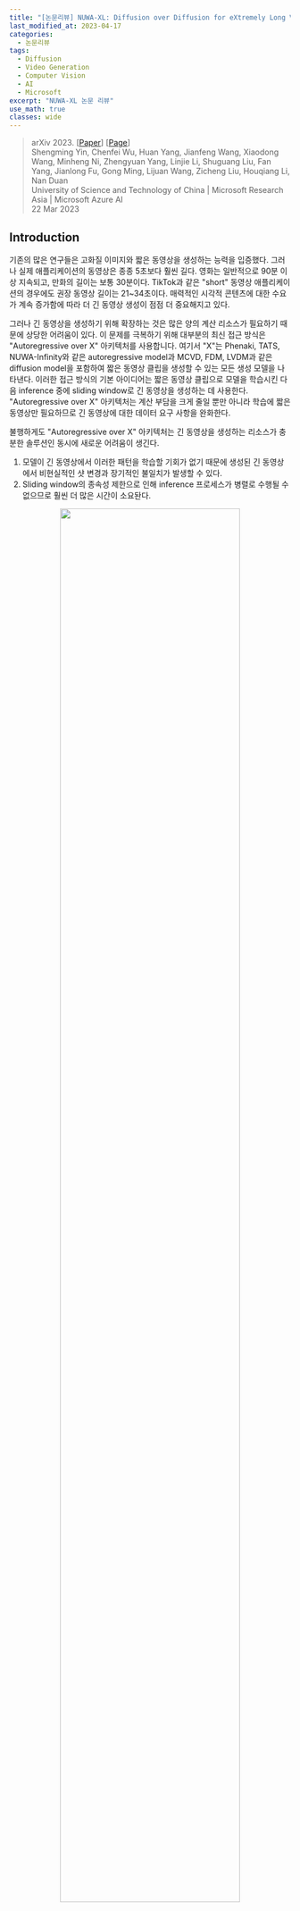 ```yaml
---
title: "[논문리뷰] NUWA-XL: Diffusion over Diffusion for eXtremely Long Video Generation"
last_modified_at: 2023-04-17
categories:
  - 논문리뷰
tags:
  - Diffusion
  - Video Generation
  - Computer Vision
  - AI
  - Microsoft
excerpt: "NUWA-XL 논문 리뷰"
use_math: true
classes: wide
---
```


> arXiv 2023. [[Paper](https://arxiv.org/abs/2303.12346)] [[Page](https://msra-nuwa.azurewebsites.net/#/)]  
> Shengming Yin, Chenfei Wu, Huan Yang, Jianfeng Wang, Xiaodong Wang, Minheng Ni, Zhengyuan Yang, Linjie Li, Shuguang Liu, Fan Yang, Jianlong Fu, Gong Ming, Lijuan Wang, Zicheng Liu, Houqiang Li, Nan Duan  
> University of Science and Technology of China | Microsoft Research Asia | Microsoft Azure AI  
> 22 Mar 2023  

## Introduction
기존의 많은 연구들은 고화질 이미지와 짧은 동영상을 생성하는 능력을 입증했다. 그러나 실제 애플리케이션의 동영상은 종종 5초보다 훨씬 길다. 영화는 일반적으로 90분 이상 지속되고, 만화의 길이는 보통 30분이다. TikTok과 같은 "short" 동영상 애플리케이션의 경우에도 권장 동영상 길이는 21~34초이다. 매력적인 시각적 콘텐츠에 대한 수요가 계속 증가함에 따라 더 긴 동영상 생성이 점점 더 중요해지고 있다. 

그러나 긴 동영상을 생성하기 위해 확장하는 것은 많은 양의 계산 리소스가 필요하기 때문에 상당한 어려움이 있다. 이 문제를 극복하기 위해 대부분의 최신 접근 방식은 "Autoregressive over X" 아키텍처를 사용합니다. 여기서 "X"는 Phenaki, TATS, NUWA-Infinity와 같은 autoregressive model과 MCVD, FDM, LVDM과 같은 diffusion model을 포함하여 짧은 동영상 클립을 생성할 수 있는 모든 생성 모델을 나타낸다. 이러한 접근 방식의 기본 아이디어는 짧은 동영상 클립으로 모델을 학습시킨 다음 inference 중에 sliding window로 긴 동영상을 생성하는 데 사용한다. "Autoregressive over X" 아키텍처는 계산 부담을 크게 줄일 뿐만 아니라 학습에 짧은 동영상만 필요하므로 긴 동영상에 대한 데이터 요구 사항을 완화한다. 

불행하게도 "Autoregressive over X" 아키텍처는 긴 동영상을 생성하는 리소스가 충분한 솔루션인 동시에 새로운 어려움이 생긴다. 

1. 모델이 긴 동영상에서 이러한 패턴을 학습할 기회가 없기 때문에 생성된 긴 동영상에서 비현실적인 샷 변경과 장기적인 불일치가 발생할 수 있다. 
2. Sliding window의 종속성 제한으로 인해 inference 프로세스가 병렬로 수행될 수 없으므로 훨씬 더 많은 시간이 소요돤다. 

<center><img src='{{"/assets/img/nuwa-xl/nuwa-xl-fig1.PNG" | relative_url}}' width="80%"></center>
<br>
본 논문은 위의 문제를 해결하기 위해 위 그림과 같이 "coarse-to-fine" 프로세스로 긴 동영상을 생성하는 "Diffusion over Diffusion" 아키텍처인 NUWA-XL을 제안한다. 먼저 global diffusion model이 $L$개의 프롬프트를 기반으로 하는 $L$개의 키프레임을 생성하며, 이 키프레임들은 동영상의 대략적인 스토리라인을 형성한다. 첫 번째 local diffusion model은 $L$개의 프롬프트와 인접 키프레임들을 각각 첫 번째와 마지막 프레임으로 취급하여 $L-2$개의 중간 프레임을 생성하여, 총 $L + (L-1)\times(L-2) \approx L^2$개의 디테일한 프레임을 생성한다. 

반복적으로 local diffusion을 적용하여 중간 프레임을 채우면 동영상 길이가 기하급수적으로 늘어나 매우 긴 동영상이 된다. 예를 들어 깊이가 $m$이고 local diffusion의 길이가 $L$인 NUWA-XL은 크기가 $O(L^m)$인 긴 동영상을 생성할 수 있다. 이러한 방식의 장점은 세 가지입니다. 

1. 이러한 계층적 아키텍처를 통해 모델이 긴 동영상에서 직접 학습할 수 있으므로 학습과 inference 사이의 불일치가 제거된다. 
2. 자연스럽게 병렬 inference를 지원하므로 긴 동영상을 생성할 때 inference 속도를 크게 향상시킬 수 있다. 
3. 동영상의 길이가 기하급수적으로 늘어날 수 있기 때문에 더 긴 동영상으로 쉽게 확장될 수 있다. 

## Method
### 1. Temporal KLVAE (T-KLVAE)
픽셀에서 diffusion model을 직접 학습하고 샘플링하는 것은 계산 비용이 많이 든다. KLVAE는 diffusion process를 수행하여 이 문제를 완화할 수 있는 저차원 latent 표현으로 원본 이미지를 압축한다. 사전 학습된 이미지 KLVAE의 외부 지식을 활용하고 이를 동영상으로 전송하기 위해, 저자들은 원본 공간적 모듈을 그대로 유지하면서 외부 temporal convolution 및 attention layer를 추가하여 Temporal KLVAE(T-KLVAE)를 제안한다. 

Batch size가 $b$, 프레임이 $L$개, 채널이 $C$개, 높이가 $H$, 너비가 $W$인 동영상 $v \in \mathbb{R}^{b \times L \times C \times H \times W}$가 주어지면 먼저 $L$개의 독립 이미지로 보고 사전 학습된 KLVAE spatial convolution으로 인코딩한다. 시간 정보를 추가로 모델링하기 위해 각 spatial convolution 후에 temporal convolution을 추가한다. 원래 사전 학습된 지식을 그대로 유지하기 위해 temporal convolution은 원래 KLVAE와 정확히 동일한 출력을 보장하는 항등 함수로 초기화된다. 

구체적으로, convolution 가중치 $W^{conv1d} \in \mathbb{R}^{c_{out} \times c_{in} \times k}$는 먼저 0으로 설정된다. 여기서 $c_{out}$은 출력 채널을 나타내고, $c_{in}$은 입력 채널을 나타내며 $c_{out}$과 같고, $k$는 temporal kernel의 크기를 나타낸다. 그런 다음 각 출력 채널 $i$에 대해 해당 입력 채널 $i$의 kernel 크기의 중간 $(k - 1)//2$이 1로 설정된다.

$$
\begin{equation}
W^{conv1d}[i, i, (k-1)//2] = 1
\end{equation}
$$

비슷하게, 원래 spatial attention 후에 temporal attention을 추가하고 출력 projection layer의 가중치 $W^\textrm{att_out}$을 0으로 초기화한다.

$$
\begin{equation}
W^\textrm{att_out} = 0
\end{equation}
$$

T-KLVAE 디코더 $D$의 경우, 같은 초기화 전략을 사용한다. T-KLVAE의 목적 함수는 이미지 KLVAE와 동일하다. 마지막으로, 원본 동영상 $v$의 컴팩트한 표현인 latent code $x_0 \in \mathbb{R}^{b \times L \times c \times h \times w}$를 얻는다. 

### 2. Mask Temporal Diffusion (MTD)
<center><img src='{{"/assets/img/nuwa-xl/nuwa-xl-fig2.PNG" | relative_url}}' width="80%"></center>
<br>
다음으로, 제안된 Diffusion over Diffusion 아키텍처의 기본 diffusion model로 Mask Temporal Diffusion (MTD)를 소개한다. Global diffusion의 경우 $L$개의 프롬프트만 동영상의 대략적인 스토리라인을 형성하는 입력으로 사용되지만 local diffusion의 경우 입력은 $L$개의 프롬프트뿐만 아니라 첫 번째 및 마지막 프레임으로 구성된다. 첫 번째 프레임과 마지막 프레임이 있거나 없는 입력 조건을 수용할 수 있는 제안된 MTD는 global diffusion과 local diffusion을 모두 지원한다. 

먼저 $L$개의 프롬프트 입력을 CLIP Text Encoder로 임베딩하여 prompt embedding $p \in \mathbb{R}^{b \times L \times l_p \times d_p}$을 얻는다. 여기서 $b$는 batch size, $l_p$는 토큰의 개수, $d_p$는 prompt embedding의 차원이다. 랜덤하게 샘플링된 diffusion timestep $t \in U(1, T)$는 timestep embedding $t \in \mathbb{R}^c$로 임베딩된다. 동영상 $v_0 \in \mathbb{R}^{b \times L \times C \times H \times W}$은 T-KLVAE로 인코딩되어 $x_0 \in \mathbb{R}^{b \times L \times c \times h \times w}$를 얻는다. 

미리 정의된 diffusion process

$$
\begin{equation}
q(x_t \vert x_{t-1}) = \mathcal{N}(x_t; \sqrt{\alpha_t} x_{t-1}, (1-\alpha_t) I)
\end{equation}
$$

에 따라 $x_0$는 다음과 같이 손상된다.

$$
\begin{equation}
x_t = \sqrt{\vphantom{1} \bar{\alpha}_t} x_0 + (1 - \bar{\alpha}_t) \epsilon, \quad \epsilon \sim \mathcal{N}(0,I)
\end{equation}
$$

여기서 $\epsilon \in \mathbb{R}^{b \times L \times c \times h \times w}$은 noise이고, $x_t \in \mathbb{R}^{b \times L \times c \times h \times w}$는 diffusion process의 t번째 중간 state이다.

Global diffusion model의 경우, visual condition $v_0^c$는 모두 0이다. 반면, local diffusion model의 경우, $v_0 \in \mathbb{R}^{b \times L \times C \times H \times W}$는 $v_0$의 중간 $L-2$ 프레임을 마스킹하여 얻을 수 있다. $v_0^c$도 T-KLVAE로 인코딩되어 $x_0^c \in \mathbb{R}^{b \times L \times c \times h \times w}$를 얻는다. 

마지막으로, $x_t$, $p$, $t$, $x_0^c$가 Mask 3D-UNet $\epsilon_\theta (\cdot)$에 입력된다. 그런 다음 모델은 Mask 3D-UNet의 출력 $\epsilon_\theta (x_t, p, t, x_0^c) \in \mathbb{R}^{b \times L \times c \times h \times w}$과 $\epsilon$ 사이의 거리를 최소화한다. 

$$
\begin{equation}
\mathcal{L}_\theta = \|\epsilon - \epsilon_\theta(x_t, p, t, x_0^c)\|_2^2
\end{equation}
$$

Mask 3D-UNet은 skip connection이 있는 multi-scale DownBlocks와 UpBlocks로 구성되는 반면, $x_0^c$는 convolution layer의 cascade를 사용하여 해당 해상도로 downsampling되고 대응되는 DownBlock과 UpBlock에 공급된다. 

<center><img src='{{"/assets/img/nuwa-xl/nuwa-xl-fig3.PNG" | relative_url}}' width="50%"></center>
<br>
위 그림은 Mask 3D-UNet의 마지막 UpBlock의 디테일을 나타낸 것이다. UpBlock은 hidden state $h_in$, skip connection $s$, timestep embedding $t$, visual condition $x_0^c$, prompt embedding $p$를 입력으로 받아 hidden state $h_out$을 출력한다. Global diffusion의 경우 $x_0^c$은 조건으로 제공되는 프레임이 없기 때문에 유효한 정보를 포함하지 않지만 local diffusion의 경우 $x_0^c$는 첫 번째 프레임과 마지막 프레임의 인코딩된 정보를 포함한다. 

$s \in \mathbb{R}^{b \times L \times c_{skip} \times h \times w}$는 먼저 $h_{in} \in \mathbb{R}^{b \times L \times c_{in} \times h \times w}$과 concat된다.

$$
\begin{equation}
h := [s; h_{in}] \in \mathbb{R}^{b \times L \times (c_{skip} + c_{in}) \times h \times w}
\end{equation}
$$

$h$는 convolution 연산을 거쳐 $h \in \mathbb{R}^{b \times L \times c \times h \times w}$가 된다. 그런 다음 $t$는 $h$에 채널 차원으로 더해진다.

$$
\begin{equation}
h := h + t
\end{equation}
$$

사전 학습된 text-to-image model의 외부 지식을 활용하기 위해, factorized convolution 및 attention이 도입되며, spatial layer 사전 학습된 가중치로 초기화되고 temporal layer는 항등 함수로 초기화된다. 

Spatial convolution의 경우, $L$은 batch size로 취급되어 $h \in \mathbb{R}^{(b \times L) \times c \times h \times w}$가 되고, temporal convolution의 경우 공간 축 $hw$가 batch size로 취급되어 $h \in \mathbb{R}^{(b \times hw) \times c \times L}$가 된다. 

$$
\begin{aligned}
h &:= \textrm{SpatialConv}(h) \\
h &:= \textrm{TemporalConv}(h)
\end{aligned}
$$

그런 다음 $h$는 $x_0^c$와 $x_0^m$으로 컨디셔닝되며, $x_0^m$은 어떤 프레임이 조건인지를 나타내는 이진 마스크이다. $x_0^c$와 $x_0^m$은 먼저 0으로 초기화된 convolution layer에 의해 scale $w^c$, $w^m$과 shift $b^c$, $b^m$으로 변환된다. 그런 다음 linear projection으로 $h$에 주입된다.

$$
\begin{aligned}
h &:= w^c \cdot h + b^c + h \\
h &:= w^m \cdot h + b^m + h
\end{aligned}
$$

그런 다음 Spatial Self-Attention (SA), Prompt Cross-Attention (PA), Temporal Self-Attention (TA)을 $h$에 순서대로 적용한다. 

SA의 경우, $h$는 $h \in \mathbb{R}^{(b \times L) \times hw \times c}$로 reshape된다.

$$
\begin{equation}
Q^{SA} = hW_Q^{SA}, \quad K^{SA} = hW_K^{SA}, \quad V^{SA} = hW_V^{SA} \\
\tilde{Q}^{SA} = \textrm{Selfattn} (Q^{SA}, K^{SA}, V^{SA})
\end{equation}
$$

$W_Q^{SA}, W_K^{SA}, W_V^{SA} \in \mathbb{R}^{c \times d_{in}}$은 학습되는 파라미터이다. 

PA의 경우, $p$는 $p \in \mathbb{R}^{(b \times L) \times l_p \times d_p}$로 reshape된다.

$$
\begin{equation}
Q^{PA} = hW_Q^{PA}, \quad K^{PA} = pW_K^{PA}, \quad V^{PA} = pW_V^{PA} \\
\tilde{Q}^{SA} = \textrm{Crossattn} (Q^{PA}, K^{PA}, V^{PA})
\end{equation}
$$

$W_Q^{PA} \in \mathbb{R}^{c \times d_{in}}$, $W_K^{PA}, W_V^{PA} \in \mathbb{R}^{d_p \times d_{in}}$은 학습되는 파라미터이다. 

TA는 SA와 동일하며, 공간 축 $hw$가 batch size로 취급되고 $L$이 시퀀스 길이로 취급되는 것만 다르다. 

마지막으로, $h$는 spatial convolution을 통해 목표 해상도 $h_{out} \in \mathbb{R}^{b \times L \times c \times h_{out} \times h_{out}}$로 upsampling된다. 마찬가지로 Mask 3D-UNet의 다른 블록은 동일한 구조를 활용하여 해당 입력을 처리한다. 

### 3. Diffusion over Diffusion Architecture
Inference 단계에서 $L$개의 프롬프트 $p$와 visual condition $v_0^c$가 주어지면 $x_0$는 MTD에 의해 순수 noise $x_T$에서 샘플링된다. 구체적으로, 각 timestep $t = T, T − 1, \cdots, 1$에 대해 diffusion process에서 중간 state $x_t$는 다음과 같이 업데이트된다. 

$$
\begin{equation}
x_{t-1} = \frac{1}{\sqrt{\alpha}_t} \bigg( x_t - \frac{1 - \alpha_t}{\sqrt{1 - \bar{\alpha}_t}} \epsilon_\theta (x_t, p, t, x_0^c) \bigg) + \frac{(1 - \bar{\alpha}_{t-1}) \beta_t}{1 - \bar{\alpha}_t} \epsilon
\end{equation}
$$

마지막으로 샘플링된 latent code $x_0$는 T-KLVAE에 의해 동영상 픽셀 $v_0$로 디코딩된다. 단순화를 위해 MTD의 반복 생성 프로세스는 다음과 같이 표시된다.

$$
\begin{equation}
v_0 = \textrm{Diffusion} (p, v_0^c)
\end{equation}
$$

긴 동영상을 생성할 때 큰 간격으로 $L$개의 프롬프트 $p_1$이 주어지면 $L$개의 키프레임은 먼저 global diffusion model을 통해 생성된다.

$$
\begin{equation}
v_{01} = \textrm{GlobalDiffusion} (p_1, v_{01}^c)
\end{equation}
$$

여기서 $v_{01}^c$는 모두 0이다. 일시적으로 희소한 키프레임 $v_{01}$은 동영상의 대략적인 스토리라인을 형성한다.

그런 다음 $v_{01}$의 인접한 키프레임은 visual condition $v_{02}^c$의 첫 번째 및 마지막 프레임으로 처리된다. 중간 $L-2$개의 프레임은 $p_2$, $v_{02}^c$를 첫 번째 local diffusion model에 공급하여 생성된다. 여기서 $p_2$는 시간 간격이 더 짧은 $L$개의 프롬프트이다.

$$
\begin{equation}
v_{02} = \textrm{LocalDiffusion} (p_2, v_{02}^c)
\end{equation}
$$

비슷하게, $v_{03}^c$는 $v_{02}$의 인접한 프레임에서 얻을 수 있으며, $p_3$는 $p_2$보다 시간 간격이 더 짧은 $L$개의 프롬프트이다. $p_3$와 $v_{03}^c$는 두 번째 local diffusion model에 공급된다.

$$
\begin{equation}
v_{03} = \textrm{LocalDiffusion} (p_3, v_{03}^c)
\end{equation}
$$

$v_{01}$의 프레임들과 비교했을 때, $v_{02}$와 $v_{03}$의 프레임들은 더 많은 디테일과 강한 일관성을 가지며 더 세밀해진다. 

Local diffusion을 반복적으로 적용하여 중간 프레임을 완성함으로써 깊이가 $m$인 모델은 길이가 $O(L^m)$인 매우 긴 동영상을 생성할 수 있다. 한편, 이러한 계층적 아키텍처를 통해 긴 동영상(3376 프레임)에서 시간적으로 희소하게 샘플링된 프레임을 직접 학습시켜 학습과 inference 사이의 격차를 없앨 수 있다. Global diffusion으로 $L$개의 키프레임을 샘플링한 후 local diffusion을 병렬로 수행하여 추론 속도를 높일 수 있다. 

## Experiments
### 1. FlintstonesHD Dataset
기존의 주석이 달린 동영상 데이터셋은 동영상 생성의 발전을 크게 촉진했다. 그러나 현재 동영상 데이터셋은 여전히 긴 동영상 생성에 큰 어려움을 안고 있다. 

1. 동영상의 길이가 상대적으로 짧고, 샷 체인지, 장기 의존성 등 짧은 영상과 긴 영상의 분포 격차가 크다. 
2. 상대적으로 낮은 해상도는 생성된 비디오의 품질을 제한한다. 
3. 대부분의 주석은 비디오 클립의 내용에 대한 대략적인 설명이며 움직임의 디테일을 설명하기 어렵다. 

저자들은 위의 문제를 해결하기 위해 조밀하게 주석이 달린 긴 동영상 데이터셋인 FlintstonesHD 데이터셋을 구축하였다. 먼저 1440$\times$1080 해상도의 평균 38,000 프레임으로 166개의 에피소드가 포함된 원본 Flintstones 만화를 얻는다. 스토리를 기반으로 긴 동영상 생성을 지원하고 움직임의 디테일을 캡처하기 위해 먼저 이미지 캡션 모델 GIT2를 활용하여 데이터셋 각 프레임에 대한 조밀한 캡션을 생성하고 생성된 결과에서 일부 오차를 수동으로 필터링한다. 

### 2. Metrics
- **Avg-FID**: 생성된 프레임들의 평균 FID를 측정한다. 
- **Block-FVD**: 긴 동영상을 여러 개의 짧은 클립으로 나누고 모든 클립들의 평균 FVD를 측정한다. 간단하게 "B-FVD-X"로 나타내며 X는 짧은 클립의 길이를 나타낸다. 

### 3. Quantitative Results
#### Comparison with the state-of-the-arts
다음은 여러 state-of-the-art model들의 정량적 비교 결과이다. 

<center><img src='{{"/assets/img/nuwa-xl/nuwa-xl-table1.PNG" | relative_url}}' width="80%"></center>

#### Ablation study
다음은 ablation 실험 결과이다.

<center><img src='{{"/assets/img/nuwa-xl/nuwa-xl-table2.PNG" | relative_url}}' width="77%"></center>

### 4. Qualitative results
다음은 AR over Diffusion과 Diffusion over Diffusion을 정성적으로 비교한 것이다.

<center><img src='{{"/assets/img/nuwa-xl/nuwa-xl-fig4.PNG" | relative_url}}' width="100%"></center>

## Limitations
1. 오픈 도메인의 긴 동영상(ex. 영화 및 TV 프로그램)을 사용할 수 없기 때문에 공개적으로 사용 가능한 만화 Flintstones에 대해서만 NUWA-XL의 효과를 검증하였다. 
2. 긴 동영상에 대한 직접적인 학습은 학습과 inference 사이의 격차를 줄이지만 데이터에 큰 문제를 제기한다. 
3. NUWA-XL은 inference 속도를 가속화하려면 병렬 inference를 위한 합리적인 GPU 리소스가 필요하다. 